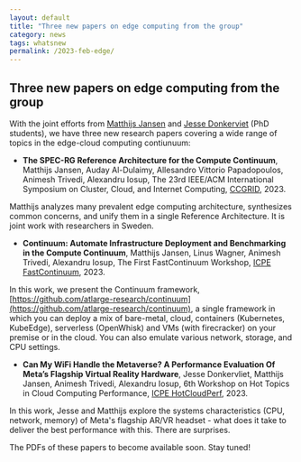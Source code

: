 ```yaml
---
layout: default
title: "Three new papers on edge computing from the group"
category: news
tags: whatsnew
permalink: /2023-feb-edge/
---
```


## Three new papers on edge computing from the group

With the joint efforts from [Matthijs Jansen](https://atlarge-research.com/mjansen/) and [Jesse Donkerviet](https://atlarge-research.com/jdonkervliet/) (PhD students), we have three new research papers covering a wide range of topics in the edge-cloud computing contiunuum:

  * **The SPEC-RG Reference Architecture for the Compute Continuum**, Matthijs Jansen, Auday Al-Dulaimy, Allesandro Vittorio Papadopoulos, Animesh Trivedi, Alexandru Iosup, The 23rd IEEE/ACM International Symposium on Cluster, Cloud, and Internet Computing, [CCGRID](https://ccgrid2023.iisc.ac.in/), 2023.

Matthijs analyzes many prevalent edge computing architecture, synthesizes common concerns, and unify them in a single Reference Architecture. It is joint work with researchers in Sweden. 

  * **Continuum: Automate Infrastructure Deployment and Benchmarking in the Compute Continuum**, Matthijs Jansen, Linus Wagner, Animesh Trivedi, Alexandru Iosup, The First FastContinuum Workshop, [ICPE FastContinuum](https://sites.google.com/view/fastcontinuum-2023/home), 2023.

In this work, we present the Continuum framework, [https://github.com/atlarge-research/continuum](https://github.com/atlarge-research/continuum), a single framework in which you can deploy a mix of bare-metal, cloud, containers (Kubernetes, KubeEdge), serverless (OpenWhisk) and VMs (with firecracker) on your premise or in the cloud. You can also emulate various network, storage, and CPU settings.

  *  **Can My WiFi Handle the Metaverse? A Performance Evaluation Of Meta’s Flagship Virtual Reality Hardware**, Jesse Donkervliet, Matthijs Jansen, Animesh Trivedi, Alexandru Iosup, 6th Workshop on Hot Topics in Cloud Computing Performance, [ICPE HotCloudPerf](https://hotcloudperf.spec.org/), 2023.

In this work, Jesse and Matthijs explore the systems characteristics (CPU, network, memory) of Meta's flagship AR/VR headset - what does it take to deliver the best performance with this. There are surprises. 

The PDFs of these papers to become available soon. Stay tuned! 
